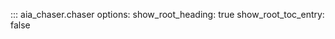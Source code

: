 
::: aia_chaser.chaser
    options:
        show_root_heading: true
        show_root_toc_entry: false
